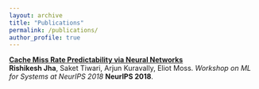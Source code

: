 ```yaml
---
layout: archive
title: "Publications"
permalink: /publications/
author_profile: true
---
```


<b>[Cache Miss Rate Predictability via Neural Networks](/publications/NeurIPS18-systems)</b><br>
 <b>Rishikesh Jha</b>, Saket Tiwari, Arjun Kuravally, Eliot Moss.  <i>Workshop on ML for Systems at NeurIPS 2018</i> <b>NeurIPS 2018</b>.
